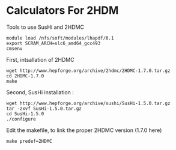 # Calculators For 2HDM
Tools to use SusHi and 2HDMC 


    module load /nfs/soft/modules/lhapdf/6.1
    export SCRAM_ARCH=slc6_amd64_gcc493
    cmsenv

First, intsallation of 2HDMC

    wget http://www.hepforge.org/archive/2hdmc/2HDMC-1.7.0.tar.gz
    cd 2HDMC-1.7.0
    make

Second, SusHi installation :

    wget http://www.hepforge.org/archive/sushi/SusHi-1.5.0.tar.gz
    tar -zxvf SusHi-1.5.0.tar.gz
    cd SusHi-1.5.0
    ./configure

Edit the makefile, to link the proper 2HDMC version (1.7.0 here)

    make predef=2HDMC


